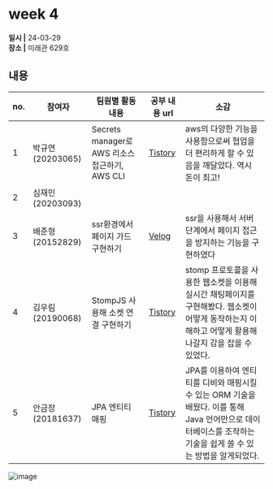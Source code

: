 # week 4
**일시 |** 24-03-29   
**장소 |** 미래관 629호

## 내용

|no.  |참여자          |팀원별 활동 내용|공부 내용 url|소감|
|--------|--------------|----------------------------------|--------------------|--|
|1       |박규연(20203065)|Secrets manager로 AWS 리소스 접근하기, AWS CLI|[Tistory](https://noooey.tistory.com/80)|aws의 다양한 기능을 사용함으로써 협업을 더 편리하게 할 수 있음을 깨달았다. 역시 돈이 최고!
|2       |심재민(20203093)||[]()|
|3       |배준형(20152829)|ssr환경에서 페이지 가드 구현하기|[Velog](https://velog.io/@ryanbae94/NEXT.JS-%ED%99%98%EA%B2%BD%EC%97%90%EC%84%9C%EC%9D%98-%ED%8E%98%EC%9D%B4%EC%A7%80-%EC%A0%91%EA%B7%BC-%EC%A0%9C%ED%95%9Cmiddleware)| ssr을 사용해서 서버 단계에서 페이지 접근을 방지하는 기능을 구현하였다
|4       |김우림(20190068)|StompJS 사용해 소켓 연결 구현하기|[Tistory](https://kwoooo.tistory.com/11)|stomp 프로토콜을 사용한 웹소켓을 이용해 실시간 채팅페이지를 구현해봤다. 웹소켓이 어떻게 동작하는지 이해하고 어떻게 활용해나갈지 감을 잡을 수 있었다.
|5       |안금장(20181637)|JPA 엔티티 매핑|[Tistory](https://koomchang.tistory.com/32)|JPA를 이용하여 엔티티를 디비와 매핑시킬 수 있는 ORM 기술을 배웠다. 이를 통해 Java 언어만으로 데이터베이스를 조작하는 기술을 쉽게 쓸 수 있는 방법을 알게되었다.

![image]()
